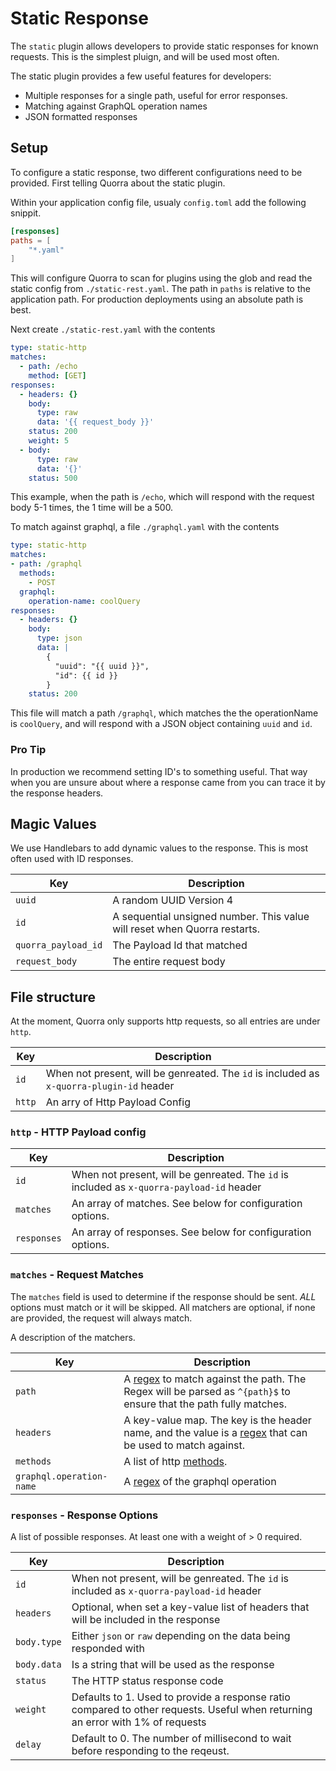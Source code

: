 # Static Response

The `static` plugin allows developers to provide static responses for known requests. This is the simplest pluign, and will be used most often.

The static plugin provides a few useful features for developers:

- Multiple responses for a single path, useful for error responses.
- Matching against GraphQL operation names
- JSON formatted responses

## Setup

To configure a static response, two different configurations need to be provided. First telling Quorra about the static plugin.

Within your application config file, usualy `config.toml` add the following snippit.

```toml
[responses]
paths = [
    "*.yaml"
]
```

This will configure Quorra to scan for plugins using the glob and read the static config from `./static-rest.yaml`. The path in `paths` is relative to the application path. For production deployments using an absolute path is best.

Next create `./static-rest.yaml` with the contents

```yaml
type: static-http
matches:
  - path: /echo
    method: [GET]
responses:
  - headers: {}
    body:
      type: raw
      data: '{{ request_body }}'
    status: 200
    weight: 5
  - body:
      type: raw
      data: '{}'
    status: 500
```

This example, when the path is `/echo`, which will respond with the request body 5-1 times, the 1 time will be a 500.

To match against graphql, a file `./graphql.yaml` with the contents

```yaml
type: static-http
matches:
- path: /graphql
  methods:
    - POST
  graphql:  
    operation-name: coolQuery
responses:
  - headers: {}
    body:
      type: json
      data: |
        {
          "uuid": "{{ uuid }}",
          "id": {{ id }}
        }
    status: 200
```

This file will match a path `/graphql`, which matches the the operationName is `coolQuery`, and will respond with a JSON object containing `uuid` and `id`.

### Pro Tip

In production we recommend setting ID's to something useful. That way when you are unsure about where a response came from you can trace it by the response headers.

## Magic Values

We use Handlebars to add dynamic values to the response. This is most often used with ID responses.

| Key                 | Description                                                               |
|---------------------|---------------------------------------------------------------------------|
| `uuid`              | A random UUID Version 4                                                   |
| `id`                | A sequential unsigned number. This value will reset when Quorra restarts. |
| `quorra_payload_id` | The Payload Id that matched                                               |
| `request_body`      | The entire request body                                                   |

## File structure

At the moment, Quorra only supports http requests, so all entries are under `http`.

| Key    | Description                                                                              |
|--------|------------------------------------------------------------------------------------------|
| `id`   | When not present, will be genreated. The `id` is included as `x-quorra-plugin-id` header |
| `http` | An arry of Http Payload Config                                                           |

### `http` - HTTP Payload config

| Key         | Description                                                                               |
|-------------|-------------------------------------------------------------------------------------------|
| `id`        | When not present, will be genreated. The `id` is included as `x-quorra-payload-id` header |
| `matches`   | An array of matches. See below for configuration options.                                 |
| `responses` | An array of responses. See below for configuration options.                               |

### `matches` - Request Matches

The `matches` field is used to determine if the response should be sent. _ALL_ options must match or it will be skipped. All matchers are optional, if none are provided, the request will always match.

A description of the matchers.

| Key                      | Description                                                                                                               |
|--------------------------|---------------------------------------------------------------------------------------------------------------------------|
| `path`                   | A [regex][regex] to match against the path. The Regex will be parsed as `^{path}$` to ensure that the path fully matches. |
| `headers`                | A key-value map. The key is the header name, and the value is a [regex][regex] that can be used to match against.         |
| `methods`                | A list of http [methods][methods].                                                                                        |
| `graphql.operation-name` | A [regex][regex] of the graphql operation                                                                                 |

### `responses` - Response Options

A list of possible responses. At least one with a weight of > 0 required.

| Key         | Description                                                                                                                    |
|-------------|--------------------------------------------------------------------------------------------------------------------------------|
| `id`        | When not present, will be genreated. The `id` is included as `x-quorra-payload-id` header                                      |
| `headers`   | Optional, when set a key-value list of headers that will be included in the response                                           |
| `body.type` | Either `json` or `raw` depending on the data being responded with                                                              |
| `body.data` | Is a string that will be used as the response                                                                                  |
| `status`    | The HTTP status response code                                                                                                  |
| `weight`    | Defaults to 1. Used to provide a response ratio compared to other requests. Useful when returning an error with 1% of requests |
| `delay`     | Default to 0. The number of millisecond to wait before responding to the reqeust.                                              |

  [regex]: https://docs.rs/regex/latest/regex/
  [methods]: https://docs.rs/http/latest/http/method/struct.Method.html
